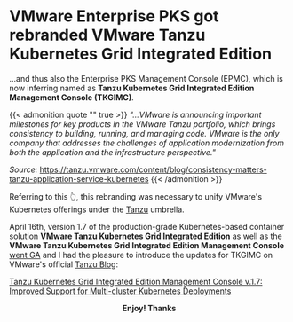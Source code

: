 # VMware Enterprise PKS got rebranded VMware Tanzu Kubernetes Grid Integrated Edition


...and thus also the Enterprise PKS Management Console (EPMC), which is now inferring named as **Tanzu Kubernetes Grid Integrated Edition Management Console (TKGIMC)**.

{{< admonition quote "" true >}}
*"...VMware is announcing important milestones for key products in the VMware Tanzu portfolio, which brings consistency to building, running, and managing code. VMware is the only company that addresses the challenges of application modernization from both the application and the infrastructure perspective."*

*Source:* https://tanzu.vmware.com/content/blog/consistency-matters-tanzu-application-service-kubernetes
{{< /admonition >}}

Referring to this :point_up_2:, this rebranding was necessary to unify VMware's Kubernetes offerings under the <a href="https://tanzu.vmware.com/tanzu" target="_blank">Tanzu</a> umbrella.

April 16th, version 1.7 of the production-grade Kubernetes-based container solution **VMware Tanzu Kubernetes Grid Integrated Edition** as well as the **VMware Tanzu Kubernetes Grid Integrated Edition Management Console** <a href="https://docs.vmware.com/en/VMware-Enterprise-PKS/1.7/rn/VMware-Enterprise-PKS-17-Release-Notes.html" target="_blank">went GA</a> and I had the pleasure to introduce the updates for TKGIMC on VMware's official <a href="https://tanzu.vmware.com/blog" target="_blank">Tanzu Blog</a>:

<a href="https://tanzu.vmware.com/content/blog/tanzu-kubernetes-grid-integrated-edition-management-console-v-1-7-improved-support-for-multi-cluster-kubernetes-deployments" target="_blank">Tanzu Kubernetes Grid Integrated Edition Management Console v.1.7: Improved Support for Multi-cluster Kubernetes Deployments</a>

**<center>Enjoy! Thanks</center>**
